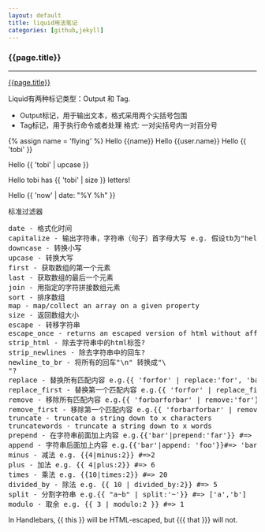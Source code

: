 ```yaml
---
layout: default
title: liquid用法笔记
categories: [github,jekyll]
---
```


### {{page.title}}

<hr>

[{{page.title}}](http://blog.csdn.net/dont27/article/details/38097581)


Liquid有两种标记类型：Output 和  Tag.

- Output标记，用于输出文本，格式采用两个尖括号包围
- Tag标记，用于执行命令或者处理 格式:  一对尖括号内一对百分号

{% assign name = 'flying' %}
Hello {{name}}
Hello {{user.name}}
Hello {{ 'tobi' }}

Hello {{ 'tobi' | upcase }}

Hello tobi has {{ 'tobi' | size }} letters!

Hello {{ 'now' | date: "%Y %h" }}


标准过滤器
<pre>
date - 格式化时间
capitalize - 输出字符串，字符串（句子）首字母大写 e.g. 假设tb为"hello world"{{ tb|capitalize }} #=> 'Hello world'
downcase - 转换小写
upcase - 转换大写
first - 获取数组的第一个元素
last - 获取数组的最后一个元素
join - 用指定的字符拼接数组元素
sort - 排序数组
map - map/collect an array on a given property
size - 返回数组大小
escape - 转移字符串
escape_once - returns an escaped version of html without affecting existing escaped entities
strip_html - 除去字符串中的html标签?
strip_newlines - 除去字符串中的回车?
newline_to_br - 将所有的回车"\n" 转换成"\<br \/>"?
replace - 替换所有匹配内容 e.g.{{ 'forfor' | replace:'for', 'bar' }} #=> 'barbar'
replace_first - 替换第一个匹配内容 e.g.{{ 'forfor' | replace_first:'for', 'bar' }} #=> 'barfor'
remove - 移除所有匹配内容 e.g.{{ 'forbarforbar' | remove:'for'}} #=> 'barbar'
remove_first - 移除第一个匹配内容 e.g.{{ 'forbarforbar' | remove_first:'for'}} #=> 'barforbar'
truncate - truncate a string down to x characters
truncatewords - truncate a string down to x words
prepend - 在字符串前面加上内容 e.g.{{'bar'|prepend:'far'}} #=> 'farbar'
append - 字符串后面加上内容 e.g.{{'bar'|append: 'foo'}}#=> 'barfoo'
minus - 减法 e.g. {{4|minus:2}} #=>2
plus - 加法 e.g. {{ 4|plus:2}} #=> 6
times - 乘法 e.g. {{10|times:2}} #=> 20
divided_by - 除法 e.g. {{ 10 | divided_by:2}} #=> 5
split - 分割字符串 e.g.{{ "a~b" | split:'~'}} #=> ['a','b']
modulo - 取余 e.g. {{ 3 | modulo:2 }} #=> 1
</pre>

In Handlebars, {{ this }} will be HTML-escaped, but {{{ that }}} will not.